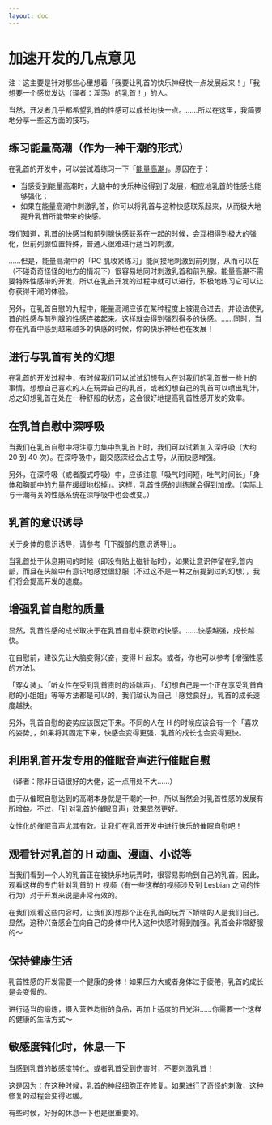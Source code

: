 ```yaml
---
layout: doc
---
```

# 加速开发的几点意见

注：这主要是针对那些心里想着「我要让乳首的快乐神经快一点发展起来！」「我想要一个感觉发达（译者：淫荡）的乳首！」的人。

当然，开发者几乎都希望乳首的性感可以成长地快一点。……所以在这里，我简要地分享一些这方面的技巧。

## 练习能量高潮（作为一种干潮的形式）[​](#练习能量高潮作为一种干潮的形式 "练习能量高潮（作为一种干潮的形式）的直接链接")

在乳首的开发中，可以尝试着练习一下「[能量高潮](https://adlib1.net/ws2/h-life/page-15)」。原因在于：

+   当感受到能量高潮时，大脑中的快乐神经得到了发展，相应地乳首的性感也能够强化；
+   如果在能量高潮中刺激乳首，你可以将乳首与这种快感联系起来，从而极大地提升乳首所能带来的快感。

我们知道，乳首的快感当和前列腺快感联系在一起的时候，会互相得到极大的强化，但前列腺位置特殊，普通人很难进行适当的刺激。

……但是，能量高潮中的「PC 肌收紧练习」能间接地刺激到前列腺，从而可以在（不碰奇奇怪怪的地方的情况下）很容易地同时刺激乳首和前列腺。能量高潮不需要特殊性感带的开发，所以在乳首开发的过程中就可以进行，积极地练习它可以让你获得干潮的体验。

另外，在乳首自慰的九程中，能量高潮应该在某种程度上被混合进去，并设法使乳首的性感与前列腺的性感连接起来。这样就会得到强烈得多的快感。……同时，当你在乳首中感到越来越多的快感的时候，你的快乐神经也在发展！

## 进行与乳首有关的幻想[​](#进行与乳首有关的幻想 "进行与乳首有关的幻想的直接链接")

在乳首的开发过程中，有时候我们可以试试幻想有人在对我们的乳首做一些 H的事情。想想自己喜欢的人在玩弄自己的乳首，或者幻想自己的乳首可以喷出乳汁，总之幻想乳首在处在一种舒服的状态，这会很好地提高乳首性感开发的效率。

## 在乳首自慰中深呼吸[​](#在乳首自慰中深呼吸 "在乳首自慰中深呼吸的直接链接")

当我们在乳首自慰中将注意力集中到乳首上时，我们可以试着加入深呼吸（大约 20 到 40 次）。在深呼吸中，副交感深经会占主导，从而快感增强。

另外，在深呼吸（或者腹式呼吸）中，应该注意「吸气时间短，吐气时间长」「身体和胸部中的力量在缓缓地松掉」。这样，乳首性感的训练就会得到加成。（实际上与干潮有关的性感系统在深呼吸中也会改变。）

## 乳首的意识诱导[​](#乳首的意识诱导 "乳首的意识诱导的直接链接")

关于身体的意识诱导，请参考「\[下腹部的意识诱导\]」。

当乳首处于休息期间的时候（即没有贴上磁针贴时），如果让意识停留在乳首内部，而且在头脑中有意识地感觉很舒服（不过这不是一种之前提到过的幻想），我们将会提高开发的速度。

## 增强乳首自慰的质量[​](#增强乳首自慰的质量 "增强乳首自慰的质量的直接链接")

显然，乳首性感的成长取决于在乳首自慰中获取的快感。……快感越强，成长越快。

在自慰前，建议先让大脑变得兴奋，变得 H 起来。或者，你也可以参考 \[增强性感的方法\]。

「穿女装」、「听女性在受到乳首责时的娇喘声」、「幻想自己是一个正在享受乳首自慰的小姐姐」等等方法都是可以的，我们越认为自己「感觉良好」，乳首的成长速度越快。

另外，乳首自慰的姿势应该固定下来。不同的人在 H 的时候应该会有一个「喜欢的姿势」，如果将其固定下来，快感会变得更强，乳首的成长也会变得更快。

## 利用乳首开发专用的催眠音声进行催眠自慰[​](#利用乳首开发专用的催眠音声进行催眠自慰 "利用乳首开发专用的催眠音声进行催眠自慰的直接链接")

（译者：除非日语很好的大佬，这一点用处不大……）

由于从催眠自慰达到的高潮本身就是干潮的一种，所以当然会对乳首性感的发展有所增益。不过，「针对乳首的催眠音声」效果显然更好。

女性化的催眠音声尤其有效。让我们在乳首开发中进行快乐的催眠自慰吧！

## 观看针对乳首的 H 动画、漫画、小说等[​](#观看针对乳首的-h-动画漫画小说等 "观看针对乳首的 H 动画、漫画、小说等的直接链接")

当我们看到一个人的乳首正在被快乐地玩弄时，很容易影响到自己的乳首。因此，观看这样的专门针对乳首的 H 视频（有一些这样的视频涉及到 Lesbian 之间的性行为）对于开发来说是非常有效的。

在我们观看这些内容时，让我们幻想那个正在乳首的玩弄下娇喘的人是我们自己。显然，这种兴奋感会在向自己的身体中代入这种快感时得到加强。乳首会非常舒服的～

## 保持健康生活[​](#保持健康生活 "保持健康生活的直接链接")

乳首性感的开发需要一个健康的身体！如果压力大或者身体过于疲倦，乳首的成长是会变慢的。

进行适当的锻炼，摄入营养均衡的食品，再加上适度的日光浴……你需要一个这样的健康的生活方式～

## 敏感度钝化时，休息一下[​](#敏感度钝化时休息一下 "敏感度钝化时，休息一下的直接链接")

当感到乳首的敏感度钝化、或者乳首受到伤害时，不要刺激乳首！

这是因为：在这种时候，乳首的神经细胞正在修复。如果进行了奇怪的刺激，这种修复的过程会变得迟缓。

有些时候，好好的休息一下也是很重要的。